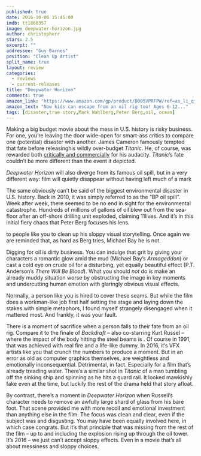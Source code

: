 ```yaml
---
published: true
date: 2016-10-06 15:45:00
imdb: tt1860357
image: deepwater-horizon.jpg
author: christopherr
stars: 2.5
excerpt: ""
addressee: "Guy Barnes"
position: "Clean Up Artist"
split_name: true
layout: review
categories: 
  - reviews
  - current-releases
title: "Deepwater Horizon"
comments: true
amazon_link: "https://www.amazon.com/gp/product/B005VPRFPW/ref=as_li_qf_sp_asin_il_tl?ie=UTF8&tag=decacr0c-20&camp=1789&creative=9325&linkCode=as2&creativeASIN=B005VPRFPW&linkId=c0af794fd7c080806ea875f2aa06afa8"
amazon_text: "Now kids can escape from an oil rig too! Ages 6-12..."
tags: [disaster,true story,Mark Wahlberg,Peter Berg,oil, ocean]
---
```

Making a big budget movie about the mess in U.S. history is risky business. For one, you’re leaving the door wide-open for smart-ass critics to compare one (potential) disaster with another. James Cameron famously tempted that fate before releasinghis wildly over-budget _Titanic_. He, of course, was rewarded both [critically and commercially](http://www.dearcastandcrew.com/content/2012/4/20/titanic-3d.html) for his audacity. _Titanic_’s fate couldn’t be more different than the event it depicted. 

_Deepwater Horizon_ will also diverge from its famous oil spill, but in a very different way: film will quietly disappear without having left much of a mark

The same obviously can’t be said of the biggest environmental disaster in U.S. history. Back in 2010, it was simply referred to as the “BP oil spill”. Week after week, there seemed to be no end in sight for the environmental catastrophe. Hundreds of millions of gallons of oil blew out from the sea-floor after an off-shore drilling unit exploded, claiming 11lives. And it’s in this initial fiery chaos that Peter Berg focuses his lens. 

 to people like you to clean up his sloppy visual storytelling. Once again we are reminded that, as hard as Berg tries, Michael Bay he is not. 

Digging for oil is dirty business. You can indulge that grit by giving your characters a romantic glow amid the mud (Michael Bay’s _Armageddon_) or cast a cold eye on crude oil for a disturbing, yet equally beautiful effect (P.T. Anderson’s _There Will Be Blood_). What you should _not_ do is make an already muddy situation worse by obstructing the image in key moments and undercutting human emotion with glaringly obvious visual effects.

Normally, a person like you is hired to cover these seams. But while the film does a workman-like job  first half setting the stage and laying down the stakes with simple metaphors, I found myself strangely disengaged when it mattered most. And frankly, it was your fault.

There is a moment of sacrifice when a person falls to their fate from an oil rig. Compare it to the finale of _Backdraft_ – also co-starring Kurt Russel – where the impact of the body hitting the steel beams is . Of course in 1991, that was achieved with real fire and a life-like dummy. In 2016, it’s VFX artists like you that crunch the numbers to produce a moment. But in an error as old as computer graphics themselves, are weightless and emotionally inconsequential. Detrimental, in fact. Especially for a film that’s already treading water. There’s a similar shot in _Titanic_ of a man tumbling off the sinking ship and spinning as he hits a guard rail. It looked mawkishly fake even at the time, but luckily the rest of the drama held that story afloat. 

By contrast, there’s a moment in _Deepwater Horizon_ when Russell’s character needs to remove an awfully large shard of glass from his bare foot. That scene provided me with more recoil and emotional investment than anything else in the film. The focus was clean and clear, even if the subject was and disgusting. You may have been equally involved here, in which case congrats. But it’s that principle that was missing from the rest of the film – up to and including the explosion rising up through the oil tower. It’s 2016 – we just can’t accept sloppy effects. Even in a movie that’s all about messiness and sloppy choices. 
